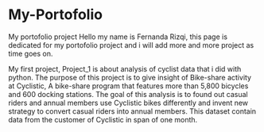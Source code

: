 # My-Portofolio
My portofolio project
Hello my name is Fernanda Rizqi, this page is dedicated for my portofolio project and i will add more and more project as time goes on.

My first project, Project_1 is about analysis of cyclist data that i did with python. The purpose of this project is to give insight of Bike-share activity at Cyclistic, A bike-share program that features more than 5,800 bicycles and 600 docking stations. The goal of this analysis is to found out casual riders and annual members use Cyclistic bikes differently and invent new strategy to convert casual riders into annual members. This dataset contain data from the customer of Cyclistic in span of one month. 
